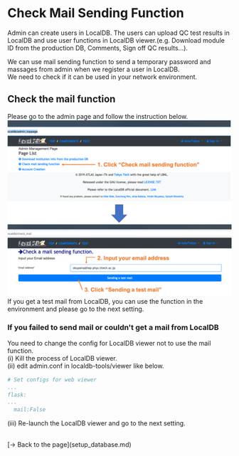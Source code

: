 # Check Mail Sending Function
Admin can create users in LocalDB. The users can upload QC test results in LocalDB and use user functions in LocalDB viewer.(e.g. Download module ID from the production DB, Comments, Sign off QC results...).<br>

We can use mail sending function to send a temporary password and massages from admin when we register a user in LocalDB.<br>
We need to check if it can be used in your network environment.<br>

## Check the mail function
Please go to the admin page and follow the instruction below.<br>
![Check_Mail_In_Viewer](images/check_mail.png)<br>
If you get a test mail from LocalDB, you can use the function in the environment and please go to the next setting.<br>

### If you failed to send mail or couldn't get a mail from LocalDB
You need to change the config for LocalDB viewer not to use the mail function.<br>
(i) Kill the process of LocalDB viewer.<br>
(ii) edit admin.conf in localdb-tools/viewer like below.<br>

```yml
# Set configs for web viewer
...
flask:
...
  mail:False
```

(iii) Re-launch the LocalDB viewer and go to the next setting.<br>


<br>
[&rarr; Back to the page](setup_database.md)
